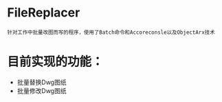# FileReplacer
`针对工作中批量改图而写的程序，使用了Batch命令和Accoreconsle以及ObjectArx技术`
# 目前实现的功能：
- 批量替换Dwg图纸
- 批量修改Dwg图纸
